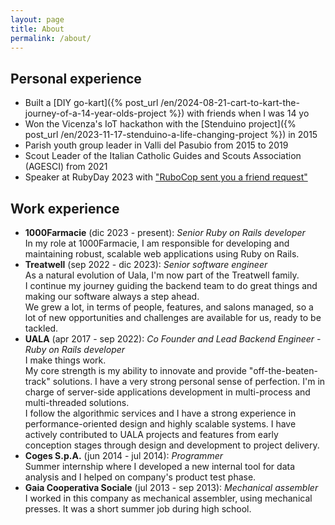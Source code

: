 ```yaml
---
layout: page
title: About
permalink: /about/
---
```


## Personal experience

- Built a [DIY go-kart]({% post_url /en/2024-08-21-cart-to-kart-the-journey-of-a-14-year-olds-project %}) with friends when I was 14 yo
- Won the Vicenza's IoT hackathon with the [Stenduino project]({% post_url /en/2023-11-17-stenduino-a-life-changing-project %}) in 2015
- Parish youth group leader in Valli del Pasubio from 2015 to 2019
- Scout Leader of the Italian Catholic Guides and Scouts Association (AGESCI) from 2021
- Speaker at RubyDay 2023 with ["RuboCop sent you a friend request"](https://www.youtube.com/watch?v=S-4dGvLisDE)

## Work experience

- **1000Farmacie** (dic 2023 - present): *Senior Ruby on Rails developer*   
In my role at 1000Farmacie, I am responsible for developing and maintaining robust, scalable web applications using Ruby on Rails.
- **Treatwell** (sep 2022 - dic 2023): *Senior software engineer*   
As a natural evolution of Uala, I'm now part of the Treatwell family.   
I continue my journey guiding the backend team to do great things and making our software always a step ahead.   
We grew a lot, in terms of people, features, and salons managed, so a lot of new opportunities and challenges are available for us, ready to be tackled.
- **UALA** (apr 2017 - sep 2022): *Co Founder and Lead Backend Engineer - Ruby on Rails developer*   
I make things work.   
My core strength is my ability to innovate and provide "off-the-beaten-track" solutions. I have a very strong personal sense of perfection. I'm in charge of server-side applications development in multi-process and multi-threaded solutions.   
I follow the algorithmic services and I have a strong experience in performance-oriented design and highly scalable systems. I have actively contributed to UALA projects and features from early conception stages through design and development to project delivery.
- **Coges S.p.A.** (jun 2014 - jul 2014): *Programmer*   
Summer internship where I developed a new internal tool for data analysis and I helped on company's product test phase.
- **Gaia Cooperativa Sociale** (jul 2013 - sep 2013): *Mechanical assembler*   
I worked in this company as mechanical assembler, using mechanical presses. It was a short summer job during high school.

